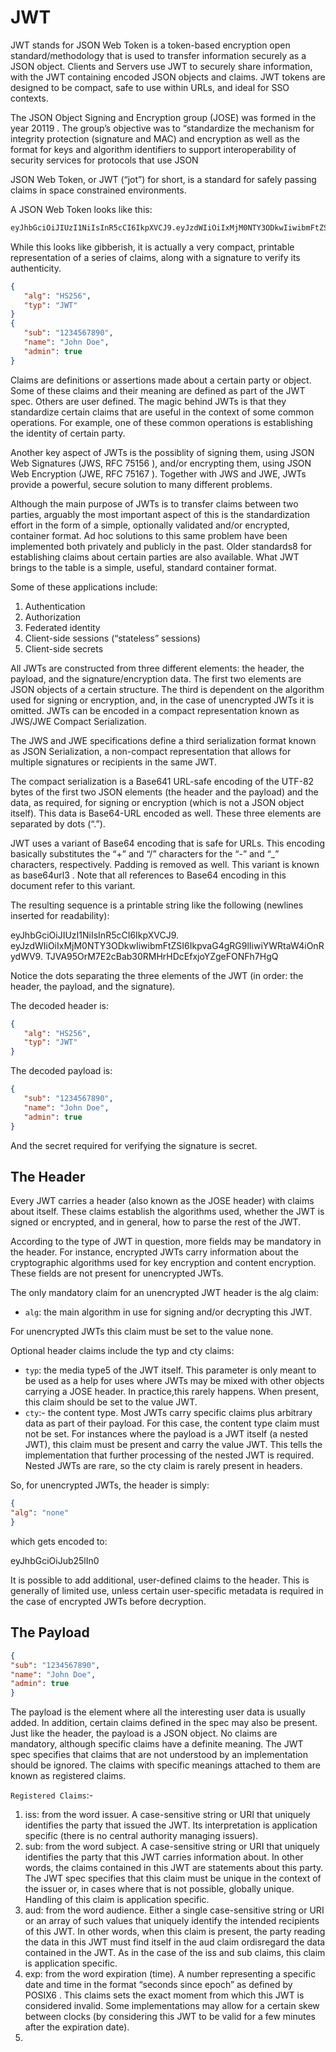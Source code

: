 # JWT

JWT stands for JSON Web Token is a token-based encryption open standard/methodology that is used to transfer information securely as a JSON object. Clients and Servers use JWT to securely share information, with the JWT containing encoded JSON objects and claims. JWT tokens are designed to be compact, safe to use within URLs, and ideal for SSO contexts.

The JSON Object Signing and Encryption group (JOSE) was formed in the year 20119 . The group’s objective was to “standardize the mechanism for integrity protection (signature and MAC) and encryption as well as the format for keys and algorithm identifiers to support interoperability of security services for protocols that use JSON

JSON Web Token, or JWT (“jot”) for short, is a standard for safely passing claims in space constrained environments.

A JSON Web Token looks like this:

```bash
eyJhbGciOiJIUzI1NiIsInR5cCI6IkpXVCJ9.eyJzdWIiOiIxMjM0NTY3ODkwIiwibmFtZSI6IkpvaG4gRG9lIiwiYWRtaW4iOnRydWV9.TJVA95OrM7E2cBab30RMHrHDcEfxjoYZgeFONFh7HgQ
```

While this looks like gibberish, it is actually a very compact, printable representation of a series of claims, along with a signature to verify its authenticity.

```json
{
   "alg": "HS256",
   "typ": "JWT"
}
{
   "sub": "1234567890",
   "name": "John Doe",
   "admin": true
}
```

Claims are definitions or assertions made about a certain party or object. Some of these claims and their meaning are defined as part of the JWT spec. Others are user defined. The magic behind JWTs is that they standardize certain claims that are useful in the context of some common operations. For example, one of these common operations is establishing the identity of certain party.

Another key aspect of JWTs is the possiblity of signing them, using JSON Web Signatures (JWS, RFC 75156 ), and/or encrypting them, using JSON Web Encryption (JWE, RFC 75167 ). Together with JWS and JWE, JWTs provide a powerful, secure solution to many different problems.

Although the main purpose of JWTs is to transfer claims between two parties, arguably the most important aspect of this is the standardization effort in the form of a simple, optionally validated and/or encrypted, container format. Ad hoc solutions to this same problem have been implemented both privately and publicly in the past. Older standards8 for establishing claims about certain parties are also available. What JWT brings to the table is a simple, useful, standard container format.

Some of these applications include:
1. Authentication
2. Authorization
3. Federated identity
4. Client-side sessions (“stateless” sessions)
5. Client-side secrets


All JWTs are constructed from three different elements: the header, the payload, and the signature/encryption data. The first two elements are JSON objects of a certain structure. The third is dependent on the algorithm used for signing or encryption, and, in the case of unencrypted JWTs it is omitted. JWTs can be encoded in a compact representation known as JWS/JWE Compact Serialization.

The JWS and JWE specifications define a third serialization format known as JSON Serialization, a non-compact representation that allows for multiple signatures or recipients in the same JWT.

The compact serialization is a Base641 URL-safe encoding of the UTF-82 bytes of the first two JSON elements (the header and the payload) and the data, as required, for signing or encryption (which is not a JSON object itself). This data is Base64-URL encoded as well. These three elements are separated by dots (“.”).

JWT uses a variant of Base64 encoding that is safe for URLs. This encoding basically substitutes the “+” and “/” characters for the “-” and “_” characters, respectively.
Padding is removed as well. This variant is known as base64url3 . Note that all references to Base64 encoding in this document refer to this variant.

The resulting sequence is a printable string like the following (newlines inserted for readability):

eyJhbGciOiJIUzI1NiIsInR5cCI6IkpXVCJ9.
eyJzdWIiOiIxMjM0NTY3ODkwIiwibmFtZSI6IkpvaG4gRG9lIiwiYWRtaW4iOnRydWV9.
TJVA95OrM7E2cBab30RMHrHDcEfxjoYZgeFONFh7HgQ

Notice the dots separating the three elements of the JWT (in order: the header, the payload, and the signature).

The decoded header is:

```json
{
   "alg": "HS256",
   "typ": "JWT"
}
```

The decoded payload is:

```json
{
   "sub": "1234567890",
   "name": "John Doe",
   "admin": true
}
```

And the secret required for verifying the signature is secret.

## The Header

Every JWT carries a header (also known as the JOSE header) with claims about itself. These claims establish the algorithms used, whether the JWT is signed or encrypted, and in general, how to parse the rest of the JWT.

According to the type of JWT in question, more fields may be mandatory in the header. For instance, encrypted JWTs carry information about the cryptographic algorithms used for key encryption and content encryption. These fields are not present for unencrypted JWTs.

The only mandatory claim for an unencrypted JWT header is the alg claim:

- `alg`: the main algorithm in use for signing and/or decrypting this JWT.

For unencrypted JWTs this claim must be set to the value none.

Optional header claims include the typ and cty claims:

- `typ`: the media type5 of the JWT itself. This parameter is only meant to be used as a help for uses where JWTs may be mixed with other objects carrying a JOSE header. In practice,this rarely happens. When present, this claim should be set to the value JWT.
- `cty`:- the content type. Most JWTs carry specific claims plus arbitrary data as part of their payload. For this case, the content type claim must not be set. For instances where the payload is a JWT itself (a nested JWT), this claim must be present and carry the value JWT.
This tells the implementation that further processing of the nested JWT is required. Nested JWTs are rare, so the cty claim is rarely present in headers.

So, for unencrypted JWTs, the header is simply:

```json
{
"alg": "none"
}
```

which gets encoded to:

eyJhbGciOiJub25lIn0

It is possible to add additional, user-defined claims to the header. This is generally of limited use, unless certain user-specific metadata is required in the case of encrypted JWTs before decryption.

## The Payload

```json
{
"sub": "1234567890",
"name": "John Doe",
"admin": true
}
```

The payload is the element where all the interesting user data is usually added. In addition, certain claims defined in the spec may also be present. Just like the header, the payload is a JSON object. No claims are mandatory, although specific claims have a definite meaning. The JWT spec specifies that claims that are not understood by an implementation should be ignored. The claims with specific meanings attached to them are known as registered claims.

`Registered Claims`:-

1. iss: from the word issuer. A case-sensitive string or URI that uniquely identifies the party that issued the JWT. Its interpretation is application specific (there is no central authority managing issuers).
2. sub: from the word subject. A case-sensitive string or URI that uniquely identifies the party that this JWT carries information about. In other words, the claims contained in this JWT are statements about this party. The JWT spec specifies that this claim must be unique in the context of the issuer or, in cases where that is not possible, globally unique. Handling of this claim is application specific.
3. aud: from the word audience. Either a single case-sensitive string or URI or an array of such values that uniquely identify the intended recipients of this JWT. In other words, when this claim is present, the party reading the data in this JWT must find itself in the aud claim ordisregard the data contained in the JWT. As in the case of the iss and sub claims, this claim is application specific.
4. exp: from the word expiration (time). A number representing a specific date and time in the format “seconds since epoch” as defined by POSIX6 . This claims sets the exact moment from which this JWT is considered invalid. Some implementations may allow for a certain skew between clocks (by considering this JWT to be valid for a few minutes after the expiration date).
5. 
